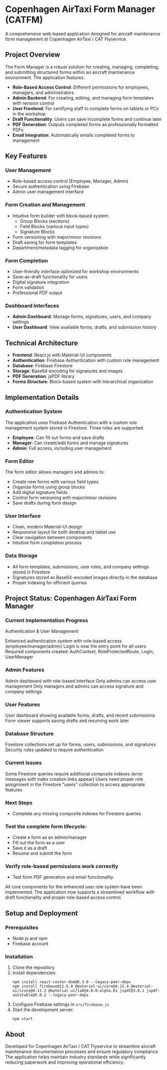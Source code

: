 # Copenhagen AirTaxi Form Manager (CATFM)

A comprehensive web-based application designed for aircraft maintenance form management at Copenhagen AirTaxi / CAT Flyservice.

## Project Overview

The Form Manager is a robust solution for creating, managing, completing, and submitting structured forms within an aircraft maintenance environment. The application features:

- **Role-Based Access Control**: Different permissions for employees, managers, and administrators
- **Admin Backend**: For creating, editing, and managing form templates with revision control
- **User Frontend**: For certifying staff to complete forms on tablets or PCs in the workshop
- **Draft Functionality**: Users can save incomplete forms and continue later
- **PDF Generation**: Outputs completed forms as professionally formatted PDFs
- **Email Integration**: Automatically emails completed forms to management

## Key Features

### User Management
- Role-based access control (Employee, Manager, Admin)
- Secure authentication using Firebase
- Admin user management interface

### Form Creation and Management
- Intuitive form builder with block-based system:
  - Group Blocks (sections)
  - Field Blocks (various input types)
  - Signature Blocks
- Form versioning with major/minor revisions
- Draft saving for form templates
- Department/metadata tagging for organization

### Form Completion
- User-friendly interface optimized for workshop environments
- Save-as-draft functionality for users
- Digital signature integration
- Form validation
- Professional PDF output

### Dashboard Interfaces
- **Admin Dashboard**: Manage forms, signatures, users, and company settings
- **User Dashboard**: View available forms, drafts, and submission history

## Technical Architecture

- **Frontend**: React.js with Material-UI components
- **Authentication**: Firebase Authentication with custom role management
- **Database**: Firebase Firestore
- **Storage**: Base64 encoding for signatures and images
- **PDF Generation**: jsPDF library
- **Forms Structure**: Block-based system with hierarchical organization

## Implementation Details

### Authentication System
The application uses Firebase Authentication with a custom role management system stored in Firestore. Three roles are supported:
- **Employee**: Can fill out forms and save drafts
- **Manager**: Can create/edit forms and manage signatures
- **Admin**: Full access, including user management

### Form Editor
The form editor allows managers and admins to:
- Create new forms with various field types
- Organize forms using group blocks
- Add digital signature fields
- Control form versioning with major/minor revisions
- Save drafts during form design

### User Interface
- Clean, modern Material-UI design
- Responsive layout for both desktop and tablet use
- Clear navigation between components
- Intuitive form completion process

### Data Storage
- All form templates, submissions, user roles, and company settings stored in Firestore
- Signatures stored as Base64-encoded images directly in the database
- Proper indexing for efficient queries


## Project Status: Copenhagen AirTaxi Form Manager
### Current Implementation Progress

Authentication & User Management

Enhanced authentication system with role-based access (employee/manager/admin)
Login is now the entry point for all users
Required components created: AuthContext, RoleProtectedRoute, Login, UserManager


### Admin Features

Admin dashboard with role-based interface
Only admins can access user management
Only managers and admins can access signature and company settings


### User Features

User dashboard showing available forms, drafts, and recent submissions
Form viewer supports saving drafts and resuming work later


### Database Structure

Firestore collections set up for forms, users, submissions, and signatures
Security rules updated to require authentication


### Current Issues

Some Firestore queries require additional composite indexes (error messages with index creation links appear)
Users need proper role assignment in the Firestore "users" collection to access appropriate features

### Next Steps

- Complete any missing composite indexes for Firestore queries

### Test the complete form lifecycle:
- Create a form as an admin/manager
- Fill out the form as a user
- Save it as a draft
- Resume and submit the form

### Verify role-based permissions work correctly
- Test form PDF generation and email functionality.

All core components for the enhanced user role system have been implemented. The application now supports a streamlined workflow with draft functionality and proper role-based access control.


## Setup and Deployment

### Prerequisites
- Node.js and npm
- Firebase account

### Installation
1. Clone the repository
2. Install dependencies:
   ```
   npm install react-router-dom@6.3.0 --legacy-peer-deps
   npm install firebase@11.5.0 @material-ui/core@4.12.4 @material-ui/icons@4.11.3 @material-ui/lab@4.0.0-alpha.61 jspdf@3.0.1 jspdf-autotable@5.0.2 --legacy-peer-deps
   ```
3. Configure Firebase settings in `src/firebase.js`
4. Start the development server:
   ```
   npm start
   ```

## About

Developed for Copenhagen AirTaxi / CAT Flyservice to streamline aircraft maintenance documentation processes and ensure regulatory compliance. The application helps maintain industry standards while significantly reducing paperwork and improving operational efficiency.



